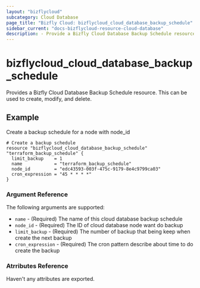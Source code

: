 ```yaml
---
layout: "bizflycloud"
subcategory: Cloud Database
page_title: "Bizfly Cloud: bizflycloud_cloud_database_backup_schedule"
sidebar_current: "docs-bizflycloud-resource-cloud-database"
description: - Provide a Bizfly Cloud Database Backup Schedule resource. This can be used to create, modify, and delete.
---
```


# bizflycloud\_cloud\_database\_backup\_schedule

Provides a Bizfly Cloud Database Backup Schedule resource. This can be used to create, modify, and delete.

## Example

Create a backup schedule for a node with node_id

```hcl
# Create a backup schedule
resource "bizflycloud_cloud_database_backup_schedule" "terraform_backup_schedule" {
  limit_backup    = 1
  name            = "terraform_backup_schedule"
  node_id         = "edc43593-003f-475c-9179-8e4c9799ca03"
  cron_expression = "45 * * * *"
}
```


### Argument Reference

The following arguments are supported:

* `name` - (Required) The name of this cloud database backup schedule
* `node_id` - (Required) The ID of cloud database node want do backup
* `limit_backup` - (Required) The number of backup that being keep when create the next backup
* `cron_expression` - (Required) The cron pattern describe about time to do create the backup

### Atrributes Reference

Haven't any attributes are exported.

